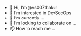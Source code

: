 - 👋 Hi, I’m @vs007thakur
- 👀 I’m interested in DevSecOps
- 🌱 I’m currently ...
- 💞️ I’m looking to collaborate on ...
- 📫 How to reach me ...

<!---
vs007thakur/vs007thakur is a ✨ special ✨ repository because its `README.md` (this file) appears on your GitHub profile.
You can click the Preview link to take a look at your changes.
--->
